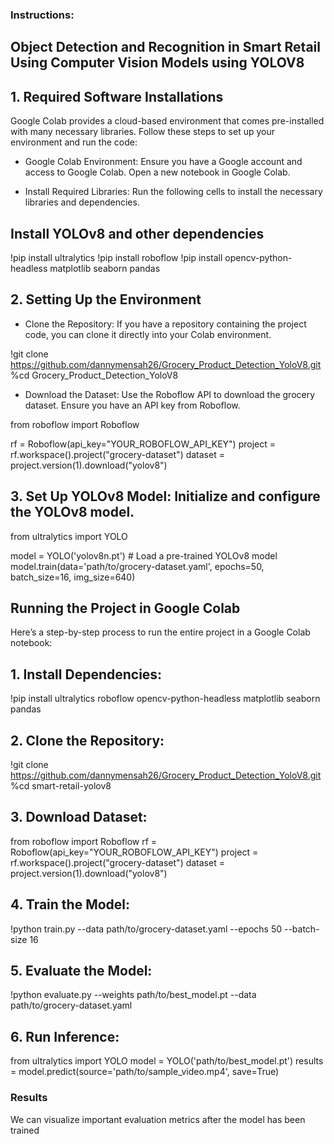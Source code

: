 ### Instructions:

## Object Detection and Recognition in Smart Retail Using Computer Vision Models using YOLOV8
## 1. Required Software Installations

Google Colab provides a cloud-based environment that comes pre-installed with many necessary libraries. Follow these steps to set up your environment and run the code:

- Google Colab Environment: Ensure you have a Google account and access to Google Colab. Open a new notebook in Google Colab.

- Install Required Libraries: Run the following cells to install the necessary libraries and dependencies.


## Install YOLOv8 and other dependencies
!pip install ultralytics
!pip install roboflow
!pip install opencv-python-headless matplotlib seaborn pandas


## 2. Setting Up the Environment

- Clone the Repository: If you have a repository containing the project code, you can clone it directly into your Colab environment.

!git clone https://github.com/dannymensah26/Grocery_Product_Detection_YoloV8.git
%cd Grocery_Product_Detection_YoloV8

- Download the Dataset: Use the Roboflow API to download the grocery dataset. Ensure you have an API key from Roboflow.

from roboflow import Roboflow

rf = Roboflow(api_key="YOUR_ROBOFLOW_API_KEY")
project = rf.workspace().project("grocery-dataset")
dataset = project.version(1).download("yolov8")

## 3. Set Up YOLOv8 Model: Initialize and configure the YOLOv8 model.
from ultralytics import YOLO

model = YOLO('yolov8n.pt')  # Load a pre-trained YOLOv8 model
model.train(data='path/to/grocery-dataset.yaml', epochs=50, batch_size=16, img_size=640)


## Running the Project in Google Colab

Here’s a step-by-step process to run the entire project in a Google Colab notebook:

## 1. Install Dependencies:

!pip install ultralytics roboflow opencv-python-headless matplotlib seaborn pandas

## 2. Clone the Repository:

!git clone  https://github.com/dannymensah26/Grocery_Product_Detection_YoloV8.git
%cd smart-retail-yolov8

## 3. Download Dataset:

from roboflow import Roboflow
rf = Roboflow(api_key="YOUR_ROBOFLOW_API_KEY")
project = rf.workspace().project("grocery-dataset")
dataset = project.version(1).download("yolov8")

## 4. Train the Model:

!python train.py --data path/to/grocery-dataset.yaml --epochs 50 --batch-size 16


## 5. Evaluate the Model:

!python evaluate.py --weights path/to/best_model.pt --data path/to/grocery-dataset.yaml

## 6. Run Inference:

from ultralytics import YOLO
model = YOLO('path/to/best_model.pt')
results = model.predict(source='path/to/sample_video.mp4', save=True)


### Results

We can visualize important evaluation metrics after the model has been trained










